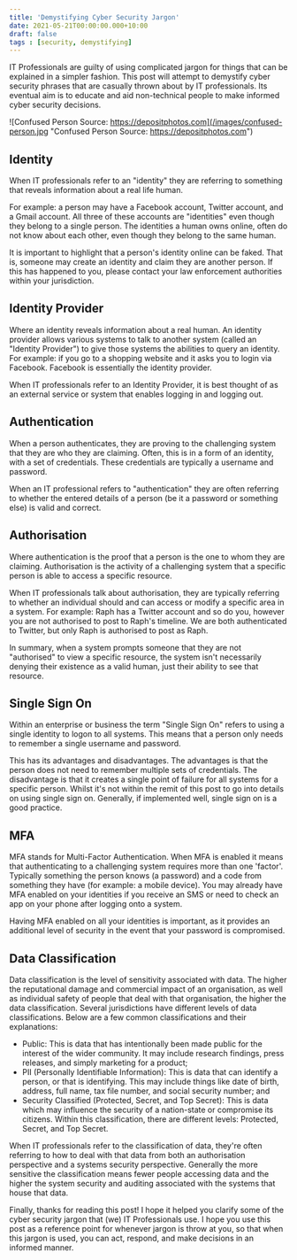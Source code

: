 ```yaml
---
title: 'Demystifying Cyber Security Jargon'
date: 2021-05-21T00:00:00.000+10:00
draft: false
tags : [security, demystifying]
---
```


IT Professionals are guilty of using complicated jargon for things that can be
explained in a simpler fashion. This post will attempt to demystify cyber
security phrases that are casually thrown about by IT professionals. Its
eventual aim is to educate and aid non-technical people to make informed cyber
security decisions.

![Confused Person Source: https://depositphotos.com](/images/confused-person.jpg "Confused Person Source: https://depositphotos.com")

## Identity

When IT professionals refer to an "identity" they are referring to something
that reveals information about a real life human.

For example: a person may have a Facebook account, Twitter account, and a Gmail
account. All three of these accounts are "identities" even though they belong to
a single person. The identities a human owns online, often do not know about
each other, even though they belong to the same human.

It is important to highlight that a person's identity online can be faked. That
is, someone may create an identity and claim they are another person. If this
has happened to you, please contact your law enforcement authorities within your
jurisdiction.

## Identity Provider

Where an identity reveals information about a real human. An identity provider
allows various systems to talk to another system (called an "Identity Provider")
to give those systems the abilities to query an identity. For example: if you go
to a shopping website and it asks you to login via Facebook. Facebook is
essentially the identity provider.

When IT professionals refer to an Identity Provider, it is best thought of as an
external service or system that enables logging in and logging out.

## Authentication

When a person authenticates, they are proving to the challenging system that
they are who they are claiming. Often, this is in a form of an identity, with a
set of credentials. These credentials are typically a username and password.

When an IT professional refers to "authentication" they are often referring to
whether the entered details of a person (be it a password or something else) is
valid and correct.

## Authorisation

Where authentication is the proof that a person is the one to whom they are
claiming. Authorisation is the activity of a challenging system that a specific
person is able to access a specific resource.

When IT professionals talk about authorisation, they are typically referring to
whether an individual should and can access or modify a specific area in a
system. For example: Raph has a Twitter account and so do you, however you are
not authorised to post to Raph's timeline. We are both authenticated to Twitter,
but only Raph is authorised to post as Raph.

In summary, when a system prompts someone that they are not "authorised" to view
a specific resource, the system isn't necessarily denying their existence as a
valid human, just their ability to see that resource.

## Single Sign On

Within an enterprise or business the term "Single Sign On" refers to using a
single identity to logon to all systems. This means that a person only needs to
remember a single username and password.

This has its advantages and disadvantages. The advantages is that the person
does not need to remember multiple sets of credentials. The disadvantage is that
it creates a single point of failure for all systems for a specific person.
Whilst it's not within the remit of this post to go into details on using single
sign on. Generally, if implemented well, single sign on is a good practice.

## MFA

MFA stands for Multi-Factor Authentication. When MFA is enabled it means that
authenticating to a challenging system requires more than one 'factor'.
Typically something the person knows (a password) and a code from something they
have (for example: a mobile device). You may already have MFA enabled on your
identities if you receive an SMS or need to check an app on your phone after
logging onto a system.

Having MFA enabled on all your identities is important, as it provides an
additional level of security in the event that your password is compromised.

## Data Classification

Data classification is the level of sensitivity associated with data. The higher
the reputational damage and commercial impact of an organisation, as well as
individual safety of people that deal with that organisation, the higher the
data classification. Several jurisdictions have different levels of data
classifications. Below are a few common classifications and their explanations:

- Public: This is data that has intentionally been made public for the interest
  of the wider community. It may include research findings, press releases, and
  simply marketing for a product;
- PII (Personally Identifiable Information): This is data that can identify a
  person, or that is identifying. This may include things like date of birth,
  address, full name, tax file number, and social security number; and
- Security Classified (Protected, Secret, and Top Secret): This is data which
  may influence the security of a nation-state or compromise its citizens.
  Within this classification, there are different levels: Protected, Secret, and
  Top Secret.

When IT professionals refer to the classification of data, they're often
referring to how to deal with that data from both an authorisation perspective
and a systems security perspective. Generally the more sensitive the
classification means fewer people accessing data and the higher the system
security and auditing associated with the systems that house that data.


Finally, thanks for reading this post! I hope it helped you clarify some of the
cyber security jargon that (we) IT Professionals use. I hope you use this post
as a reference point for whenever jargon is throw at you, so that when this
jargon is used, you can act, respond, and make decisions in an informed manner.
